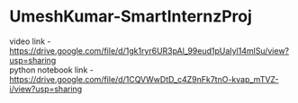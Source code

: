 # UmeshKumar-SmartInternzProj

video link - https://drive.google.com/file/d/1gk1ryr6UR3pAl_99eud1pUaIyl14mlSu/view?usp=sharing <br>
python notebook link - https://drive.google.com/file/d/1CQVWwDtD_c4Z9nFk7tnO-kvap_mTVZ-i/view?usp=sharing <br>
